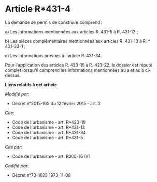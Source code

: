 # Article R*431-4

La demande de permis de construire comprend : 

a) Les informations mentionnées aux articles R. 431-5 à R. 431-12 ; 

b) Les pièces complémentaires mentionnées aux  articles R. 431-13 à R. * 431-33-1 ; 

c) Les informations prévues à l'article R. 431-34. 

Pour l'application des articles R. 423-19 à R. 423-22, le dossier est réputé complet lorsqu'il comprend les informations
mentionnées au a et au b ci-dessus.

**Liens relatifs à cet article**

_Modifié par_:

  - Décret n°2015-165 du 12 février 2015 - art. 2

_Cite_:

  - Code de l'urbanisme - art. R*423-19
  - Code de l'urbanisme - art. R*431-13
  - Code de l'urbanisme - art. R*431-34
  - Code de l'urbanisme - art. R*431-5

_Cité par_:

  - Code de l'urbanisme - art. R300-16 (V)

_Codifié par_:

  - Décret n°73-1023 1973-11-08
